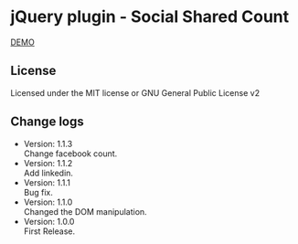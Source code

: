 # jQuery plugin - Social Shared Count

[DEMO](http://kuck1u.github.io/jquery.ssc.js/)

## License
Licensed under the MIT license or GNU General Public License v2

## Change logs
* Version: 1.1.3  
Change facebook count.
* Version: 1.1.2  
Add linkedin.
* Version: 1.1.1  
Bug fix.
* Version: 1.1.0  
Changed the DOM manipulation.
* Version: 1.0.0  
First Release.
